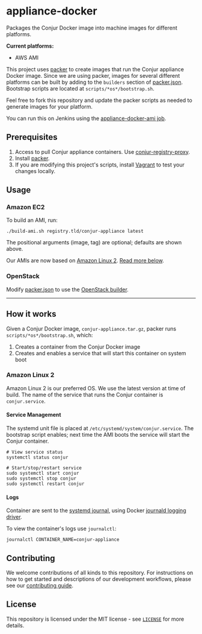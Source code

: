 # appliance-docker

Packages the Conjur Docker image into machine images for different platforms.

**Current platforms:**

* AWS AMI

This project uses [packer](https://www.packer.io/) to create images that run
the Conjur appliance Docker image. Since we are using packer, images for several different
platforms can be built by adding to the `builders` section of [packer.json](packer.json).
Bootstrap scripts are located at `scripts/*os*/bootstrap.sh`.

Feel free to fork this repository and update the packer scripts
as needed to generate images for your platform.

You can run this on Jenkins using the [appliance-docker-ami job](https://jenkins.conjur.net/job/appliance-docker-ami/).

## Prerequisites

1. Access to pull Conjur appliance containers. Use [conjur-registry-proxy](https://github.com/conjurinc/conjur-registry-proxy).
2. Install [packer](https://www.packer.io/).
3. If you are modifying this project's scripts, install [Vagrant](https://www.vagrantup.com/) to test your changes locally.

## Usage

### Amazon EC2

To build an AMI, run:

```
./build-ami.sh registry.tld/conjur-appliance latest
```

The positional arguments (image, tag) are optional; defaults are shown above.

Our AMIs are now based on [Amazon Linux 2](https://aws.amazon.com/amazon-linux-2/).
[Read more below]().

### OpenStack

Modify [packer.json](packer.json) to use the
[OpenStack builder](https://www.packer.io/docs/builders/openstack.html).

---

## How it works

Given a Conjur Docker image, `conjur-appliance.tar.gz`, packer runs
`scripts/*os*/bootstrap.sh`, which:

1. Creates a container from the Conjur Docker image
2. Creates and enables a service that will start this container on system boot

### Amazon Linux 2

Amazon Linux 2 is our preferred OS. We use the latest version at time of build. The name of the service that runs the Conjur container is `conjur.service`.

#### Service Management

The systemd unit file is placed at `/etc/systemd/system/conjur.service`. The bootstrap script enables; next time the AMI boots the service will start the Conjur container.

```
# View service status
systemctl status conjur

# Start/stop/restart service
sudo systemctl start conjur
sudo systemctl stop conjur
sudo systemctl restart conjur
```

#### Logs

Container are sent to the [systemd journal](https://www.freedesktop.org/software/systemd/man/systemd-journald.service.html), using Docker [journald logging driver](https://docker.github.io/engine/admin/logging/journald/).

To view the container's logs use `journalctl`:

```
journalctl CONTAINER_NAME=conjur-appliance
```

## Contributing

We welcome contributions of all kinds to this repository. For instructions on
how to get started and descriptions of our development workflows, please see our
[contributing guide](CONTRIBUTING.md).

## License

This repository is licensed under the MIT license - see [`LICENSE`](LICENSE) for more details.
